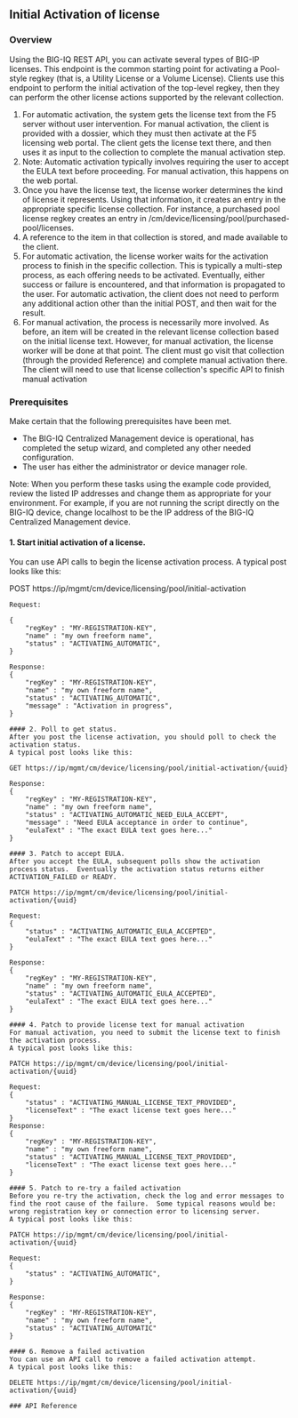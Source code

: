 ## Initial Activation of license

### Overview
Using the BIG-IQ REST API, you can activate several types of BIG-IP licenses. This endpoint is the common starting point for activating a Pool-style regkey (that is, a  Utility License or a Volume License).  Clients use this endpoint to perform the initial activation of the top-level regkey, then they can perform the other license actions supported by the relevant collection.

1. For automatic activation, the system gets the license text from the F5 server without user intervention. For manual activation, the client is provided with a dossier, which they must then activate at the F5 licensing web portal. The client gets the license text there, and then uses it as input to the collection to complete the manual activation step. 
2. Note: Automatic activation typically involves requiring the user to accept the EULA text before proceeding. For manual activation, this happens on the web portal.
3. Once you have the license text, the license worker determines the kind of license it represents. Using that information, it creates an entry in the appropriate specific license collection. For instance, a purchased pool license regkey creates an entry in /cm/device/licensing/pool/purchased-pool/licenses.
4. A reference to the item in that collection is stored, and made available to the client.
5. For automatic activation, the license worker waits for the activation process to finish in the specific collection. This is typically a multi-step process, as each offering needs to be activated. Eventually, either success or failure is encountered, and that information is propagated to the user. For automatic activation, the client does not need to perform any additional action other than the initial POST, and then wait for the result.
6. For manual activation, the process is necessarily more involved. As before, an item will be created in the relevant license collection based on the initial license text. However, for manual activation, the license worker will be done at that point. The client must go visit that collection (through the provided Reference) and complete manual activation there. The client will need to use that license collection's specific API to finish manual activation

### Prerequisites
Make certain that the following prerequisites have been met.

- The BIG-IQ Centralized Management device is operational, has completed the setup wizard, and completed any other needed configuration.
- The user has either the administrator or device manager role.

Note: When you perform these tasks using the example code provided, review the listed IP addresses and change them as appropriate for your environment. For example, if you are not running the script directly on the BIG-IQ device, change localhost to be the IP address of the BIG-IQ Centralized Management device.


#### 1. Start initial activation of a license.
You can use API calls to begin the license activation process. 
A typical post looks like this:

POST https://ip/mgmt/cm/device/licensing/pool/initial-activation
```
Request:

{
    "regKey" : "MY-REGISTRATION-KEY",
    "name" : "my own freeform name",
    "status" : "ACTIVATING_AUTOMATIC",
}

Response:
{
    "regKey" : "MY-REGISTRATION-KEY",
    "name" : "my own freeform name",
    "status" : "ACTIVATING_AUTOMATIC",
    "message" : "Activation in progress",
}

#### 2. Poll to get status.
After you post the license activation, you should poll to check the activation status. 
A typical post looks like this:

GET https://ip/mgmt/cm/device/licensing/pool/initial-activation/{uuid}

Response:
{
    "regKey" : "MY-REGISTRATION-KEY",
    "name" : "my own freeform name",
    "status" : "ACTIVATING_AUTOMATIC_NEED_EULA_ACCEPT",
    "message" : "Need EULA acceptance in order to continue",
    "eulaText" : "The exact EULA text goes here..."
}

#### 3. Patch to accept EULA.
After you accept the EULA, subsequent polls show the activation process status.  Eventually the activation status returns either ACTIVATION_FAILED or READY.

PATCH https://ip/mgmt/cm/device/licensing/pool/initial-activation/{uuid}

Request:
{
    "status" : "ACTIVATING_AUTOMATIC_EULA_ACCEPTED",
    "eulaText" : "The exact EULA text goes here..."
}

Response:
{
	"regKey" : "MY-REGISTRATION-KEY",
	"name" : "my own freeform name",
	"status" : "ACTIVATING_AUTOMATIC_EULA_ACCEPTED",
	"eulaText" : "The exact EULA text goes here..."
}

#### 4. Patch to provide license text for manual activation
For manual activation, you need to submit the license text to finish the activation process. 
A typical post looks like this: 

PATCH https://ip/mgmt/cm/device/licensing/pool/initial-activation/{uuid}

Request:
{
	"status" : "ACTIVATING_MANUAL_LICENSE_TEXT_PROVIDED",
	"licenseText" : "The exact license text goes here..."
}
Response:
{
	"regKey" : "MY-REGISTRATION-KEY",
	"name" : "my own freeform name",
	"status" : "ACTIVATING_MANUAL_LICENSE_TEXT_PROVIDED",
	"licenseText" : "The exact license text goes here..."
}

#### 5. Patch to re-try a failed activation
Before you re-try the activation, check the log and error messages to find the root cause of the failure.  Some typical reasons would be: wrong registration key or connection error to licensing server. 
A typical post looks like this:

PATCH https://ip/mgmt/cm/device/licensing/pool/initial-activation/{uuid}

Request:
{
	"status" : "ACTIVATING_AUTOMATIC",
}

Response:
{
	"regKey" : "MY-REGISTRATION-KEY",
	"name" : "my own freeform name",
	"status" : "ACTIVATING_AUTOMATIC"
}

#### 6. Remove a failed activation
You can use an API call to remove a failed activation attempt. 
A typical post looks like this:

DELETE https://ip/mgmt/cm/device/licensing/pool/initial-activation/{uuid}

### API Reference
